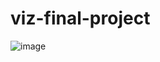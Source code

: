 # viz-final-project
![image](https://github.com/user-attachments/assets/bd02950c-9612-4d82-b4ee-50068ab70782)
